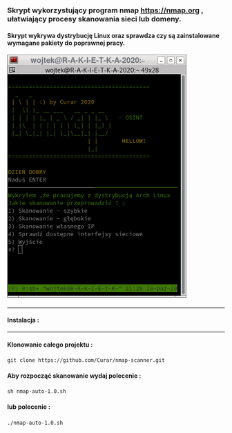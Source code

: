 ### Skrypt wykorzystujący program nmap https://nmap.org , ułatwiający procesy skanowania sieci lub domeny.
####
#### Skrypt wykrywa dystrybucję Linux oraz sprawdza czy są zainstalowane wymagane pakiety do poprawnej pracy.
####
![GitHub Logo](/image/nmap-auto-1.0.sh.png)
####
***
#### Instalacja :
***
#### Klonowanie całego projektu :
`git clone https://github.com/Curar/nmap-scanner.git`
#### Aby rozpocząć skanowanie wydaj polecenie :
`sh nmap-auto-1.0.sh`
#### lub polecenie :
`./nmap-auto-1.0.sh`
